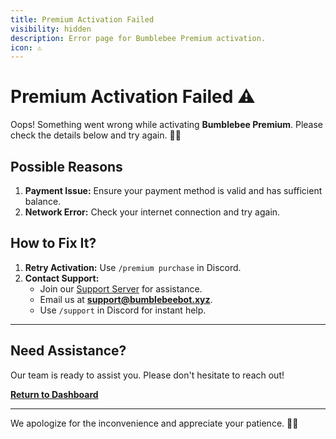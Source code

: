 ```yaml
---
title: Premium Activation Failed
visibility: hidden
description: Error page for Bumblebee Premium activation.
icon: ⚠️
---
```


# **Premium Activation Failed ⚠️**

Oops! Something went wrong while activating **Bumblebee Premium**. Please check the details below and try again. 🐝💔

## **Possible Reasons**

1. **Payment Issue:** Ensure your payment method is valid and has sufficient balance.
2. **Network Error:** Check your internet connection and try again.

## **How to Fix It?**

1. **Retry Activation:** Use `/premium purchase` in Discord.
2. **Contact Support:**
   - Join our [Support Server](https://discord.gg/m5UHp3abHW) for assistance.
   - Email us at **support@bumblebeebot.xyz**.
   - Use `/support` in Discord for instant help.

---

## **Need Assistance?**

Our team is ready to assist you. Please don't hesitate to reach out!

[**Return to Dashboard**](https://docs.bumblebeebot.xyz/dashboard)

---

We apologize for the inconvenience and appreciate your patience. 🐝✨
